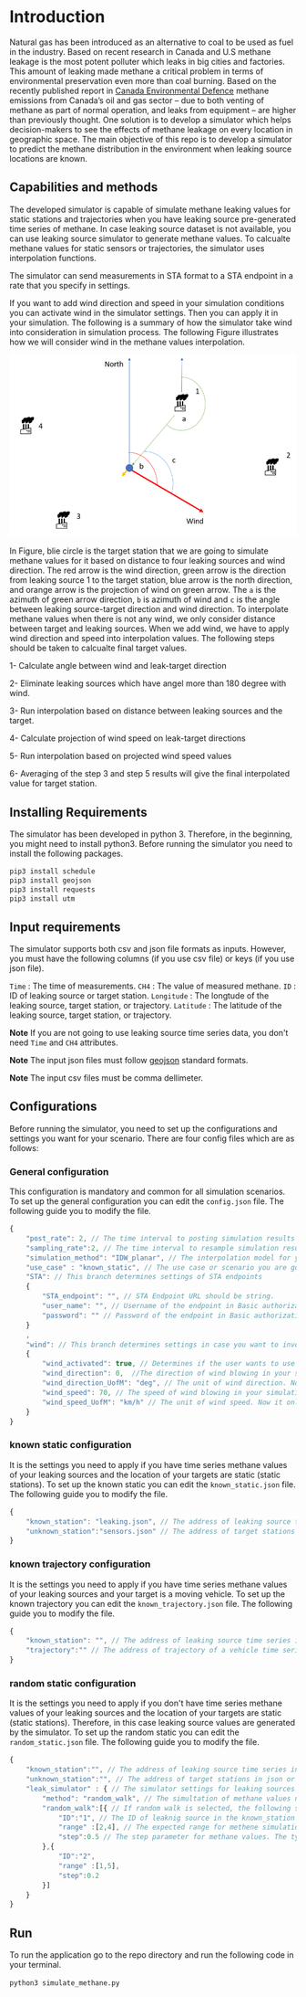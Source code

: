 # Introduction

Natural gas has been introduced as an alternative to coal to be used as fuel in the industry. Based on recent research in Canada and U.S methane leakage is the most potent polluter which leaks in big cities and factories. This amount of leaking made methane a critical problem in terms of environmental preservation even more than coal burning. Based on the recently published report in [Canada Environmental Defence](https://environmentaldefence.ca/report/canadas-methane-gas-problem/) methane emissions from Canada’s oil and gas sector – due to both venting of methane as part of normal operation, and leaks from equipment – are higher than previously thought. One solution is to develop a simulator which helps decision-makers to see the effects of methane leakage on every location in geographic space. The main objective of this repo is to develop a simulator to predict the methane distribution in the environment when leaking source locations are known.

## Capabilities and methods

The developed simulator is capable of simulate methane leaking values for static stations and trajectories when you have leaking source pre-generated time series of methane. In case leaking source dataset is not available, you can use leaking source simulator to generate methane values. To calcualte methane values for static sensors or trajectories, the simulator uses interpolation functions.

The simulator can send measurements in STA format to a STA endpoint in a rate that you specify in settings.

If you want to add wind direction and speed in your simulation conditions you can activate wind in the simulator settings. Then you can apply it in your simulation. The following is a summary of how the simulator take wind into consideration in simulation process. The following Figure illustrates how we will consider wind in the methane values interpolation.

![Figure 1](images/wind.png)

In Figure, blie circle is the target station that we are going to simulate methane values for it based on distance to four leaking sources and wind direction. The red arrow is the wind direction, green arrow is the direction from leaking source 1 to the target station, blue arrow is the north direction, and orange arrow is the projection of wind on green arrow. The `a` is the azimuth of green arrow direction, `b` is azimuth of wind and `c` is the angle between leaking source-target direction and wind direction. To interpolate methane values when there is not any wind, we only consider distance between target and leaking sources. When we add wind, we have to apply wind direction and speed into interpolation values. The following steps should be taken to calcualte final target values.

1- Calculate angle between wind and leak-target direction

2- Eliminate leaking sources which have angel more than 180 degree with wind.

3- Run interpolation based on distance between leaking sources and the target.

4- Calculate projection of wind speed on leak-target directions

5- Run interpolation based on projected wind speed values

6- Averaging of the step 3 and step 5 results will give the final interpolated value for target station.

## Installing Requirements

The simulator has been developed in python 3. Therefore, in the beginning, you might need to install python3. Before running the simulator you need to install the following packages.

```terminal
pip3 install schedule
pip3 install geojson
pip3 install requests
pip3 install utm
```

## Input requirements

The simulator supports both csv and json file formats as inputs. However, you must have the following columns (if you use csv file) or keys (if you use json file).

`Time` : The time of measurements.
`CH4` : The value of measured methane.
`ID` : ID of leaking source or target station.
`Longitude` : The longtude of the leaking source, target station, or trajectory.
`Latitude` : The latitude of the leaking source, target station, or trajectory.

**Note** If you are not going to use leaking source time series data, you don't need `Time` and `CH4` attributes.

**Note** The input json files must follow [geojson](https://datatracker.ietf.org/wg/geojson/charter/) standard formats.

**Note** The input csv files must be comma dellimeter.

## Configurations

Before running the simulator, you need to set up the configurations and settings you want for your scenario. There are four config files which are as follows:

### General configuration

This configuration is mandatory and common for all simulation scenarios. To set up the general configuration you can edit the `config.json` file. The following guide you to modify the file.

```javascript
{
    "post_rate": 2, // The time interval to posting simulation results to your endpoint. Unit is seceond and datatype is positive integer
    "sampling_rate":2, // The time interval to resample simulation results when you have leaking source temporal results. Unit is seceond and datatype is positive integer
    "simulation_method": "IDW_planar", // The interpolation model for your simulation. The values should be : IDW_planar
    "use_case" : "known_static", // The use case or scenario you are going to simulate the values should be: known_static|knwon_trajectory|random_static. Based on your choice here one of other configs will be epmloyed for the simulation
    "STA": // This branch determines settings of STA endpoints
    {
        "STA_endpoint": "", // STA Endpoint URL should be string.
        "user_name": "", // Username of the endpoint in Basic authorization settings. It is string.
        "password": "" // Password of the endpoint in Basic authorization settings. It is string.
    }
    ,
    "wind": // This branch determines settings in case you want to involve wind model in the simulation
    {
        "wind_activated": true, // Determines if the user wants to use wind in simulation or not. values are true or false
        "wind_direction": 0,  //The direction of wind blowing in your simulation area
        "wind_direction_UofM": "deg", // The unit of wind direction. Now it only reads deg.
        "wind_speed": 70, // The speed of wind blowing in your simulation area
        "wind_speed_UofM": "km/h" // The unit of wind speed. Now it only reads km/h.
    }
}

```

### known static configuration

It is the settings you need to apply if you have time series methane values of your leaking sources and the location of your targets are static (static stations). To set up the known static you can edit the `known_static.json` file. The following guide you to modify the file.

```javascript
{
    "known_station": "leaking.json", // The address of leaking source time series in json or csv formats.
    "unknown_station":"sensors.json" // The address of target stations in json or csv formats.
}
```

### known trajectory configuration

It is the settings you need to apply if you have time series methane values of your leaking sources and your target is a moving vehicle. To set up the known trajectory you can edit the `known_trajectory.json` file. The following guide you to modify the file.

```javascript
{
    "known_station": "", // The address of leaking source time series in json or csv formats
    "trajectory":"" // The address of trajectory of a vehicle time series in json or csv formats
}
```

### random static configuration

It is the settings you need to apply if you don't have time series methane values of your leaking sources and the location of your targets are static (static stations). Therefore, in this case leaking source values are generated by the simulator. To set up the random static you can edit the `random_static.json` file. The following guide you to modify the file.

```javascript
{
    "known_station":"", // The address of leaking source time series in json or csv formats.
    "unknown_station":"", // The address of target stations in json or csv formats.
    "leak_simulator" : { // The simulator settings for leaking sources
        "method": "random_walk", // The simultation of methane values nethod. Now the soppurted values are: random_walk
        "random_walk":[{ // If random walk is selected, the following setting should be applied. You might have an array of leaking sources.
            "ID":"1", // The ID of leaknig source in the known_station file
            "range" :[2,4], // The expected range for methene simulation for this station. Type is a 1x2 array of numbers.
            "step":0.5 // The step parameter for methane values. The type is number.
        },{
            "ID":"2",
            "range" :[1,5],
            "step":0.2
        }]
    }
}
```

## Run

To run the application go to the repo directory and run the following code in your terminal.

`python3 simulate_methane.py`

